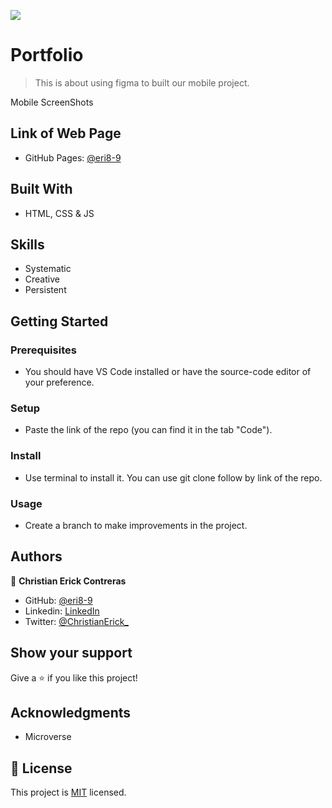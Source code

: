 
![](https://img.shields.io/badge/Microverse-blueviolet)

# Portfolio

> This is about using figma to built our mobile project.

<!-- <div align="center"><img src="./SS/app-screenshot.png" width="300"/></div> -->

Mobile ScreenShots

## Link of Web Page

- GitHub Pages: [@eri8-9](https://eri8-9.github.io/Portfolio-setup-and-mobile-version-skeleton/
)

## Built With

- HTML, CSS & JS

## Skills

  - Systematic
  - Creative
  - Persistent

## Getting Started

### Prerequisites
  - You should have VS Code installed or have the source-code editor of your preference.
### Setup
  - Paste the link of the repo (you can find it in the tab "Code").
### Install
  - Use terminal to install it. You can use git clone follow by link of the repo.
### Usage
  - Create a branch to make improvements in the project.

## Authors

👤 **Christian Erick Contreras**

- GitHub: [@eri8-9](https://github.com/eri8-9)
- Linkedin: [LinkedIn](https:linkedin.com/in/christian-erick-contreras-9945b820b)
- Twitter: [@ChristianErick_](https://twitter.com/ChristianErick_)

## Show your support

Give a ⭐️ if you like this project!

## Acknowledgments

- Microverse

## 📝 License

This project is [MIT](./MIT.md) licensed.